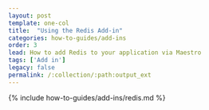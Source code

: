 ```yaml
---
layout: post
template: one-col
title:  "Using the Redis Add-in"
categories: how-to-guides/add-ins
order: 3
lead: How to add Redis to your application via Maestro
tags: ['Add in']
legacy: false
permalink: /:collection/:path:output_ext
---
```



{% include how-to-guides/add-ins/redis.md %}